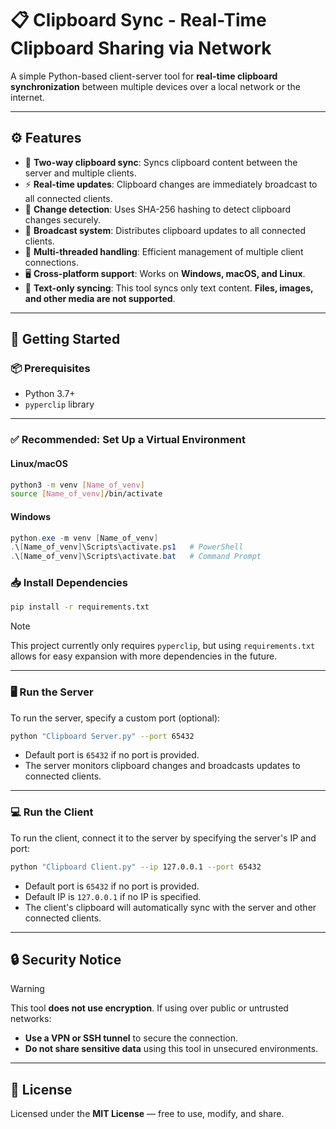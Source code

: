 # 📋 Clipboard Sync - Real-Time Clipboard Sharing via Network

A simple Python-based client-server tool for **real-time clipboard synchronization** between multiple devices over a local network or the internet.

---

## ⚙️ Features

- 🔄 **Two-way clipboard sync**: Syncs clipboard content between the server and multiple clients.
- ⚡ **Real-time updates**: Clipboard changes are immediately broadcast to all connected clients.
- 🔐 **Change detection**: Uses SHA-256 hashing to detect clipboard changes securely.
- 📡 **Broadcast system**: Distributes clipboard updates to all connected clients.
- 🧵 **Multi-threaded handling**: Efficient management of multiple client connections.
- 🖥️ **Cross-platform support**: Works on **Windows, macOS, and Linux**.
- 📝 **Text-only syncing**: This tool syncs only text content. **Files, images, and other media are not supported**.

---

## 🚀 Getting Started

### 📦 Prerequisites

- Python 3.7+
- `pyperclip` library

---

### ✅ Recommended: Set Up a Virtual Environment

#### **Linux/macOS**

```bash
python3 -m venv [Name_of_venv]
source [Name_of_venv]/bin/activate
```

#### **Windows**

```powershell
python.exe -m venv [Name_of_venv]
.\[Name_of_venv]\Scripts\activate.ps1   # PowerShell
.\[Name_of_venv]\Scripts\activate.bat   # Command Prompt
```

### 📥 Install Dependencies

```bash
pip install -r requirements.txt
```

> [!NOTE] 
> This project currently only requires `pyperclip`, but using `requirements.txt` allows for easy expansion with more dependencies in the future.

---

### 🖥️ Run the Server

To run the server, specify a custom port (optional):

```bash
python "Clipboard Server.py" --port 65432
```

- Default port is `65432` if no port is provided.
- The server monitors clipboard changes and broadcasts updates to connected clients.

---

### 💻 Run the Client

To run the client, connect it to the server by specifying the server's IP and port:

```bash
python "Clipboard Client.py" --ip 127.0.0.1 --port 65432
```

- Default port is `65432` if no port is provided.
- Default IP is `127.0.0.1` if no IP is specified.
- The client's clipboard will automatically sync with the server and other connected clients.

---

## 🔒 Security Notice

> [!WARNING] 
> This tool **does not use encryption**. If using over public or untrusted networks:
>
> - **Use a VPN or SSH tunnel** to secure the connection.
> - **Do not share sensitive data** using this tool in unsecured environments.

---

## 📄 License

Licensed under the **MIT License** — free to use, modify, and share.


